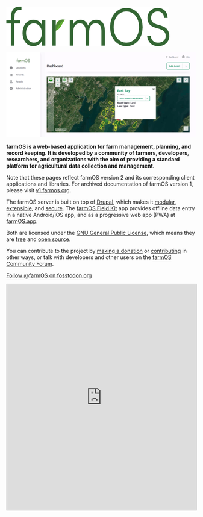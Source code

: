 ![farmOS](./img/farmOS.png)

![farmOS Screenshot](./img/screenshot.png)

**farmOS is a web-based application for farm management, planning, and record
keeping. It is developed by a community of farmers, developers, researchers, and
organizations with the aim of providing a standard platform for agricultural
data collection and management.**

Note that these pages reflect farmOS version 2 and its corresponding client
applications and libraries. For archived documentation of farmOS version 1,
please visit [v1.farmos.org].

The farmOS server is built on top of [Drupal], which makes it [modular],
[extensible], and [secure]. The [farmOS Field Kit] app provides offline data
entry in a native Android/iOS app, and as a progressive web app (PWA) at
[farmOS.app].

Both are licensed under the [GNU General Public License], which means they are
[free] and [open source].

You can contribute to the project by [making a donation] or [contributing] in
other ways, or talk with developers and other users on the
[farmOS Community Forum].

<a rel="me" href="https://fosstodon.org/@farmOS">Follow @farmOS on fosstodon.org</a>
<iframe allowfullscreen sandbox="allow-top-navigation allow-scripts" style="width:100% !important; height:600px; border:1px #ccc solid !important;" src="https://www.mastofeed.com/apiv2/feed?userurl=https%3A%2F%2Ffosstodon.org%2Fusers%2FfarmOS&theme=light&size=100&header=true&replies=false&boosts=false"></iframe>

[v1.farmOS.org]: https://v1.farmos.org
[Drupal]: https://drupal.org
[modular]: http://en.wikipedia.org/wiki/Modular_programming
[extensible]: https://www.drupal.org/download
[secure]: http://www.drupal.org/documentation/is-drupal-secure
[farmOS Field Kit]: /guide/app
[farmOS.app]: https://farmOS.app
[User Guide]: /guide
[farmOS Community Forum]: https://farmOS.discourse.group
[making a donation]: /donate
[contributing]: /community/contribute
[GNU General Public License]: http://www.gnu.org/copyleft/gpl.html
[free]: https://en.wikipedia.org/wiki/Free_software
[open source]: http://en.wikipedia.org/wiki/Open_source
